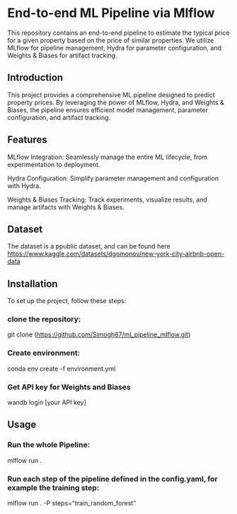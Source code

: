# End-to-end ML Pipeline via Mlflow 
This repository contains an end-to-end pipeline to estimate the typical price for a given property based on the price of similar properties. We utilize MLflow for pipeline management, Hydra for parameter configuration, and Weights & Biases for artifact tracking.

## Introduction
This project provides a comprehensive ML pipeline designed to predict property prices. By leveraging the power of MLflow, Hydra, and Weights & Biases, the pipeline ensures efficient model management, parameter configuration, and artifact tracking.

## Features
MLflow Integration: Seamlessly manage the entire ML lifecycle, from experimentation to deployment.

Hydra Configuration: Simplify parameter management and configuration with Hydra.

Weights & Biases Tracking: Track experiments, visualize results, and manage artifacts with Weights & Biases.

## Dataset
The dataset is a ppublic dataset, and can be found here https://www.kaggle.com/datasets/dgomonov/new-york-city-airbnb-open-data

## Installation
To set up the project, follow these steps:

### clone the repository:
git clone (https://github.com/Simogh67/ml_pipeline_mlflow.git)

### Create environment:
conda env create -f environment.yml

### Get API key for Weights and Biases
wandb login [your API key]

## Usage
### Run the whole Pipeline:
mlflow run .

### Run each step of the pipeline defined in the config.yaml, for example the training step:
mlflow run . -P steps="train_random_forest"

